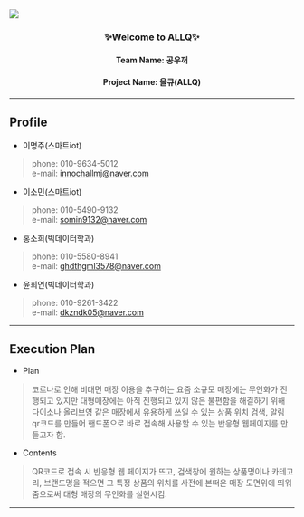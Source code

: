 <img src="https://capsule-render.vercel.app/api?type=waving&color=A3DCBE&height=270&width=500&section=header&text=ALLQ%20&fontSize=90&fontColor=363636" />


<h3 align="center">✨Welcome to ALLQ✨</h3>
<h4 align="center">Team Name: 공우꺼</h4>
<h4 align="center">Project Name: 올큐(ALLQ)</h4>

-------------------------------------------

## Profile

- 이명주(스마트iot) 
> phone: 010-9634-5012 <br>
> e-mail: innochallmj@naver.com

- 이소민(스마트iot)
> phone: 010-5490-9132 <br>
> e-mail: somin9132@naver.com

- 홍소희(빅데이터학과)
> phone: 010-5580-8941 <br>
> e-mail: ghdthgml3578@naver.com

- 윤희연(빅데이터학과)
> phone: 010-9261-3422 <br>
> e-mail: dkzndk05@naver.com<br>

---------------------------------------

## Execution Plan
- Plan
> 코로나로 인해 비대면 매장 이용을 추구하는 요즘 소규모 매장에는 무인화가 진행되고 있지만 대형매장에는 아직 진행되고 있지 않은 불편함을 해결하기 위해
> 다이소나 올리브영 같은 매장에서 유용하게 쓰일 수 있는 상품 위치 검색, 알림 qr코드를 만들어 핸드폰으로 바로 접속해 사용할 수 있는 반응형 웹페이지를 만들고자 함. 

- Contents
> QR코드로 접속 시 반응형 웹 페이지가 뜨고, 검색창에 원하는 상품명이나 카테고리, 브랜드명을 적으면 
> 그 특정 상품의 위치를 사전에 본떠온 매장 도면위에 띄워 줌으로써 대형 매장의 무인화를 실현시킴.
 ---------------------------------------




